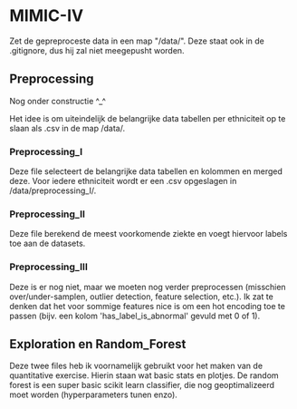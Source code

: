 # MIMIC-IV
Zet de gepreproceste data in een map "/data/". Deze staat ook in de .gitignore, dus hij zal niet meegepusht worden.

## Preprocessing
Nog onder constructie ^_^

Het idee is om uiteindelijk de belangrijke data tabellen per ethniciteit op te slaan als .csv in de map /data/. 

### Preprocessing_I
Deze file selecteert de belangrijke data tabellen en kolommen en merged deze. Voor iedere ethniciteit wordt er een .csv opgeslagen in /data/preprocessing_I/.

### Preprocessing_II
Deze file berekend de meest voorkomende ziekte en voegt hiervoor labels toe aan de datasets.

### Preprocessing_III
Deze is er nog niet, maar we moeten nog verder preprocessen (misschien over/under-samplen, outlier detection, feature selection, etc.). Ik zat te denken dat het voor sommige features nice is om een hot encoding toe te passen (bijv. een kolom 'has_label_is_abnormal' gevuld met 0 of 1).

## Exploration en Random_Forest
Deze twee files heb ik voornamelijk gebruikt voor het maken van de quantitative exercise. Hierin staan wat basic stats en plotjes. De random forest is een super basic scikit learn classifier, die nog geoptimalizeerd moet worden (hyperparameters tunen enzo).